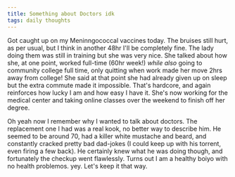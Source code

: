 ```yaml
---
title: Something about Doctors idk
tags: daily thoughts
---
```


Got caught up on my Meninngococcal vaccines today. The bruises still hurt, as per usual, but I think in another 48hr I'll be completely fine. The lady doing them was still in training but she was very nice. She talked about how she, at one point, worked full-time (60hr week!) *while also* going to community college full time, only quitting when work made her move 2hrs away from college! She said at that point she had already given up on sleep but the extra commute made it impossible. That's hardcore, and again reinforces how lucky I am and how easy I have it. She's now working for the medical center and taking online classes over the weekend to finish off her degree.

Oh yeah now I remember why I wanted to talk about doctors. The replacement one I had was a real kook, no better way to describe him. He seemed to be around 70, had a killer white mustache and beard, and constantly cracked pretty bad dad-jokes (I could keep up with his torrent, even firing a few back). He certainly knew what he was doing though, and fortunately the checkup went flawlessly. Turns out I am a healthy boiyo with no health problemos. yey. Let's keep it that way.
